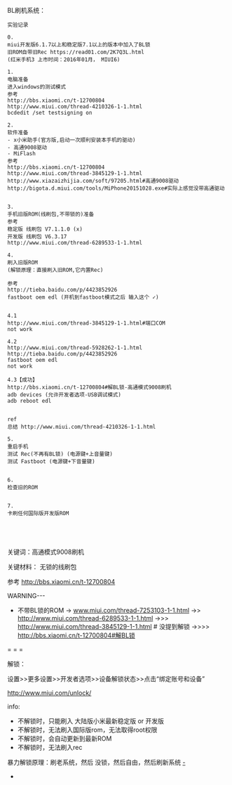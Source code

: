 
BL刷机系统：

```
实验记录

0.
miui开发版6.1.7以上和稳定版7.1以上的版本中加入了BL锁
旧ROM自带旧Rec https://read01.com/2K7Q3L.html
(红米手机3 上市时间：2016年01月， MIUI6)

1.
电脑准备
进入windows的测试模式
参考
http://bbs.xiaomi.cn/t-12700804
http://www.miui.com/thread-4210326-1-1.html
bcdedit /set testsigning on

2.
软件准备
- x小米助手(官方版,启动一次顺利安装本手机的驱动)
- 高通9008驱动
- MiFlash
参考
http://bbs.xiaomi.cn/t-12700804
http://www.miui.com/thread-3845129-1-1.html
http://www.xiazaizhijia.com/soft/97205.html#高通9008驱动
http://bigota.d.miui.com/tools/MiPhone20151028.exe#实际上感觉没带高通驱动


3.
手机旧版ROM(线刷包,不带锁的)准备
参考
稳定版 线刷包 V7.1.1.0 (x)
开发版 线刷包 V6.3.17
http://www.miui.com/thread-6289533-1-1.html

4.
刷入旧版ROM
(解锁原理：直接刷入旧ROM,它内置Rec)

参考
http://tieba.baidu.com/p/4423852926
fastboot oem edl (开机到fastboot模式之后 输入这个 ✓)


4.1
http://www.miui.com/thread-3845129-1-1.html#端口COM
not work

4.2
http://www.miui.com/thread-5928262-1-1.html
http://tieba.baidu.com/p/4423852926
fastboot oem edl
not work

4.3【成功】
http://bbs.xiaomi.cn/t-12700804#解BL锁-高通模式9008刷机
adb devices (允许开发者选项-USB调试模式)
adb reboot edl


ref
总结 http://www.miui.com/thread-4210326-1-1.html

5.
重启手机
测试 Rec(不再有BL锁) (电源键+上音量键)
测试 Fastboot (电源键+下音量键)


6.
检查旧的ROM


7.
卡刷任何国际版开发版ROM





```

关键词：高通模式9008刷机

关键材料：
无锁的线刷包

参考
http://bbs.xiaomi.cn/t-12700804

WARNING---
- 不带BL锁的ROM
-> www.miui.com/thread-7253103-1-1.html
->> http://www.miui.com/thread-6289533-1-1.html
->>> http://www.miui.com/thread-3845129-1-1.html # 没提到解锁
->>>> http://bbs.xiaomi.cn/t-12700804#解BL锁

= = =

解锁：

设置>>更多设置>>开发者选项>>设备解锁状态>>点击“绑定账号和设备”

http://www.miui.com/unlock/

info:
- 不解锁时，只能刷入 大陆版小米最新稳定版 or 开发版
- 不解锁时，无法刷入国际版rom，无法取得root权限
- 不解锁时，会自动更新到最新ROM
- 不解锁时，无法刷入rec

暴力解锁原理：刷老系统，然后 没锁，然后自由，然后刷新系统 [-](http://tieba.baidu.com/p/4423852926#G-解锁-秒解-小米)





-
